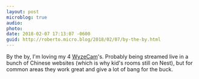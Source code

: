 ```yaml
---
layout: post
microblog: true
audio: 
photo: 
date: 2018-02-07 17:13:07 -0600
guid: http://roberto.micro.blog/2018/02/07/by-the-by.html
---
```

By the by, I'm loving my 4 [WyzeCam](https://www.wyzecam.com/)'s. Probably being streamed live in a bunch of Chinese websites (which is why kid's rooms still on Nest), but for common areas they work great and give a lot of bang for the buck.
